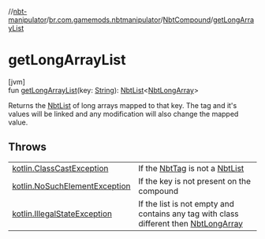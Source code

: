 //[nbt-manipulator](../../../index.md)/[br.com.gamemods.nbtmanipulator](../index.md)/[NbtCompound](index.md)/[getLongArrayList](get-long-array-list.md)

# getLongArrayList

[jvm]\
fun [getLongArrayList](get-long-array-list.md)(key: [String](https://kotlinlang.org/api/latest/jvm/stdlib/kotlin/-string/index.html)): [NbtList](../-nbt-list/index.md)&lt;[NbtLongArray](../-nbt-long-array/index.md)&gt;

Returns the [NbtList](../-nbt-list/index.md) of long arrays mapped to that key. The tag and it's values will be linked and any modification will also change the mapped value.

## Throws

| | |
|---|---|
| [kotlin.ClassCastException](https://kotlinlang.org/api/latest/jvm/stdlib/kotlin/-class-cast-exception/index.html) | If the [NbtTag](../-nbt-tag/index.md) is not a [NbtList](../-nbt-list/index.md) |
| [kotlin.NoSuchElementException](https://kotlinlang.org/api/latest/jvm/stdlib/kotlin/-no-such-element-exception/index.html) | If the key is not present on the compound |
| [kotlin.IllegalStateException](https://kotlinlang.org/api/latest/jvm/stdlib/kotlin/-illegal-state-exception/index.html) | If the list is not empty and contains any tag with class different then [NbtLongArray](../-nbt-long-array/index.md) |
